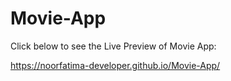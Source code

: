 # Movie-App 

Click below to see the Live Preview of Movie App:

https://noorfatima-developer.github.io/Movie-App/